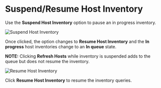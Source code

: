 # Suspend/Resume Host Inventory

Use the **Suspend Host Inventory** option to pause an in progress inventory.

![Suspend Host Inventory](/img/product_docs/accessanalyzer/11.6/admin/hostmanagement/actions/suspendhostinventory.webp)

Once clicked, the option changes to **Resume Host Inventory** and the **In progress** host
inventories change to an **In queue** state.

**NOTE:** Clicking **Refresh Hosts** while inventory is suspended adds to the queue but does not
resume the inventory.

![Resume Host Inventory](/img/product_docs/accessanalyzer/11.6/admin/hostmanagement/actions/resumehostinventory.webp)

Click **Resume Host Inventory** to resume the inventory queries.
